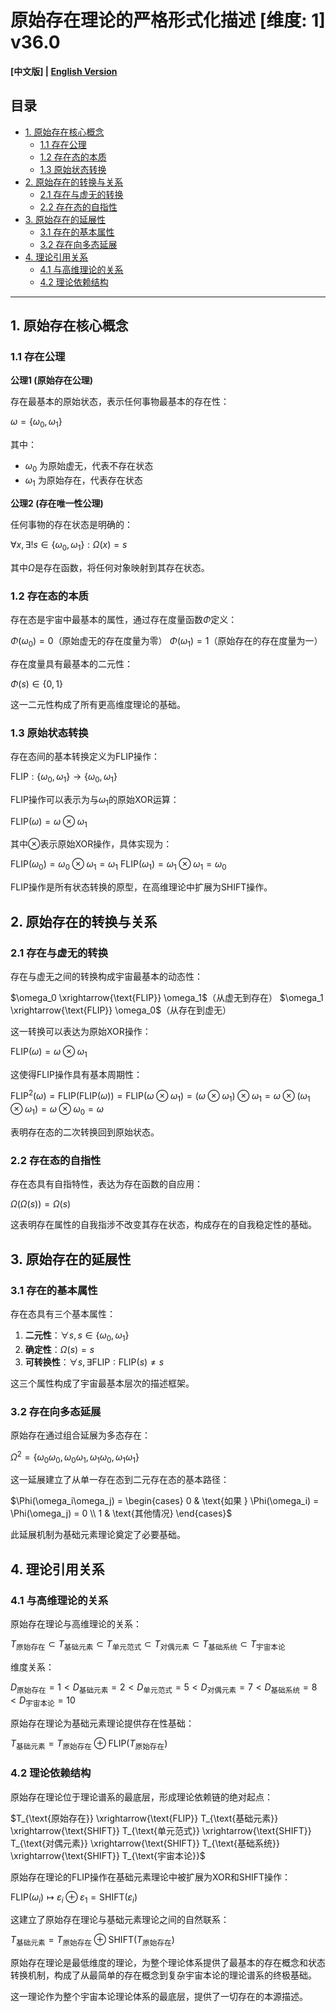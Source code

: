 # 原始存在理论的严格形式化描述 [维度: 1] v36.0

**[中文版] | [English Version](formal_theory_primitive_existence_en.md)**

## 目录

- [1. 原始存在核心概念](#1-原始存在核心概念)
  - [1.1 存在公理](#11-存在公理)
  - [1.2 存在态的本质](#12-存在态的本质)
  - [1.3 原始状态转换](#13-原始状态转换)
- [2. 原始存在的转换与关系](#2-原始存在的转换与关系)
  - [2.1 存在与虚无的转换](#21-存在与虚无的转换)
  - [2.2 存在态的自指性](#22-存在态的自指性)
- [3. 原始存在的延展性](#3-原始存在的延展性)
  - [3.1 存在的基本属性](#31-存在的基本属性)
  - [3.2 存在向多态延展](#32-存在向多态延展)
- [4. 理论引用关系](#4-理论引用关系)
  - [4.1 与高维理论的关系](#41-与高维理论的关系)
  - [4.2 理论依赖结构](#42-理论依赖结构)

---

## 1. 原始存在核心概念

### 1.1 存在公理

**公理1 (原始存在公理)**

存在最基本的原始状态，表示任何事物最基本的存在性：

$`\omega = \{\omega_0, \omega_1\}`$

其中：
- $`\omega_0`$ 为原始虚无，代表不存在状态
- $`\omega_1`$ 为原始存在，代表存在状态

**公理2 (存在唯一性公理)**

任何事物的存在状态是明确的：

$`\forall x, \exists! s \in \{\omega_0, \omega_1\}: \Omega(x) = s`$

其中$`\Omega`$是存在函数，将任何对象映射到其存在状态。

### 1.2 存在态的本质

存在态是宇宙中最基本的属性，通过存在度量函数$`\Phi`$定义：

$`\Phi(\omega_0) = 0`$（原始虚无的存在度量为零）
$`\Phi(\omega_1) = 1`$（原始存在的存在度量为一）

存在度量具有最基本的二元性：

$`\Phi(s) \in \{0, 1\}`$

这一二元性构成了所有更高维度理论的基础。

### 1.3 原始状态转换

存在态间的基本转换定义为FLIP操作：

$`\text{FLIP}: \{\omega_0, \omega_1\} \rightarrow \{\omega_0, \omega_1\}`$

FLIP操作可以表示为与$`\omega_1`$的原始XOR运算：

$`\text{FLIP}(\omega) = \omega \otimes \omega_1`$

其中$`\otimes`$表示原始XOR操作，具体实现为：

$`\text{FLIP}(\omega_0) = \omega_0 \otimes \omega_1 = \omega_1`$
$`\text{FLIP}(\omega_1) = \omega_1 \otimes \omega_1 = \omega_0`$

FLIP操作是所有状态转换的原型，在高维理论中扩展为SHIFT操作。

## 2. 原始存在的转换与关系

### 2.1 存在与虚无的转换

存在与虚无之间的转换构成宇宙最基本的动态性：

$`\omega_0 \xrightarrow{\text{FLIP}} \omega_1`$（从虚无到存在）
$`\omega_1 \xrightarrow{\text{FLIP}} \omega_0`$（从存在到虚无）

这一转换可以表达为原始XOR操作：

$`\text{FLIP}(\omega) = \omega \otimes \omega_1`$

这使得FLIP操作具有基本周期性：

$`\text{FLIP}^2(\omega) = \text{FLIP}(\text{FLIP}(\omega)) = \text{FLIP}(\omega \otimes \omega_1) = (\omega \otimes \omega_1) \otimes \omega_1 = \omega \otimes (\omega_1 \otimes \omega_1) = \omega \otimes \omega_0 = \omega`$

表明存在态的二次转换回到原始状态。

### 2.2 存在态的自指性

存在态具有自指特性，表达为存在函数的自应用：

$`\Omega(\Omega(s)) = \Omega(s)`$

这表明存在属性的自我指涉不改变其存在状态，构成存在的自我稳定性的基础。

## 3. 原始存在的延展性

### 3.1 存在的基本属性

存在态具有三个基本属性：

1. **二元性**：$`\forall s, s \in \{\omega_0, \omega_1\}`$
2. **确定性**：$`\Omega(s) = s`$
3. **可转换性**：$`\forall s, \exists \text{FLIP}: \text{FLIP}(s) \neq s`$

这三个属性构成了宇宙最基本层次的描述框架。

### 3.2 存在向多态延展

原始存在通过组合延展为多态存在：

$`\Omega^2 = \{\omega_0\omega_0, \omega_0\omega_1, \omega_1\omega_0, \omega_1\omega_1\}`$

这一延展建立了从单一存在态到二元存在态的基本路径：

$`\Phi(\omega_i\omega_j) = \begin{cases}
0 & \text{如果 } \Phi(\omega_i) = \Phi(\omega_j) = 0 \\
1 & \text{其他情况}
\end{cases}`$

此延展机制为基础元素理论奠定了必要基础。

## 4. 理论引用关系

### 4.1 与高维理论的关系

原始存在理论与高维理论的关系：

$`T_{\text{原始存在}} \subset T_{\text{基础元素}} \subset T_{\text{单元范式}} \subset T_{\text{对偶元素}} \subset T_{\text{基础系统}} \subset T_{\text{宇宙本论}}`$

维度关系：

$`D_{\text{原始存在}} = 1 < D_{\text{基础元素}} = 2 < D_{\text{单元范式}} = 5 < D_{\text{对偶元素}} = 7 < D_{\text{基础系统}} = 8 < D_{\text{宇宙本论}} = 10`$

原始存在理论为基础元素理论提供存在性基础：

$`T_{\text{基础元素}} = T_{\text{原始存在}} \oplus \text{FLIP}(T_{\text{原始存在}})`$

### 4.2 理论依赖结构

原始存在理论位于理论谱系的最底层，形成理论依赖链的绝对起点：

$`T_{\text{原始存在}} \xrightarrow{\text{FLIP}} T_{\text{基础元素}} \xrightarrow{\text{SHIFT}} T_{\text{单元范式}} \xrightarrow{\text{SHIFT}} T_{\text{对偶元素}} \xrightarrow{\text{SHIFT}} T_{\text{基础系统}} \xrightarrow{\text{SHIFT}} T_{\text{宇宙本论}}`$

原始存在理论的FLIP操作在基础元素理论中被扩展为XOR和SHIFT操作：

$`\text{FLIP}(\omega_i) \mapsto \varepsilon_i \oplus \varepsilon_1 = \text{SHIFT}(\varepsilon_i)`$

这建立了原始存在理论与基础元素理论之间的自然联系：

$`T_{\text{基础元素}} = T_{\text{原始存在}} \oplus \text{SHIFT}(T_{\text{原始存在}})`$

原始存在理论是最低维度的理论，为整个理论体系提供了最基本的存在概念和状态转换机制，构成了从最简单的存在概念到复杂宇宙本论的理论谱系的终极基础。

这一理论作为整个宇宙本论理论体系的最底层，提供了一切存在的本源描述。 